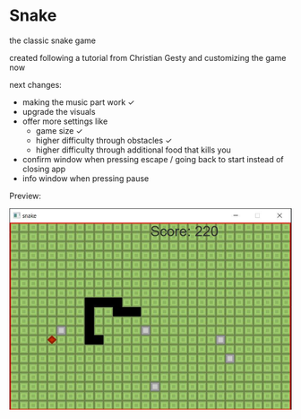 # Snake
the classic snake game

created following a tutorial from Christian Gesty and customizing the game now

next changes:

- making the music part work     ✓
- upgrade the visuals
- offer more settings like 
    - game size     ✓
    - higher difficulty through obstacles       ✓
    - higher difficulty through additional food that kills you
- confirm window when pressing escape / going back to start instead of closing app
- info window when pressing pause

Preview:

![there should be a picture of the game](Images/snakePreview.JPG)

